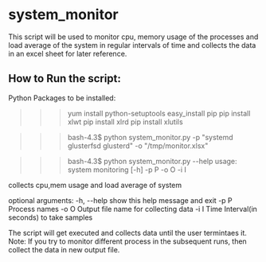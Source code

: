 # system_monitor

This script will be used to monitor cpu, memory usage of the
processes and load average of the system in regular intervals of time
and collects the data in an excel sheet for later reference.

## How to Run the script:

Python Packages to be installed:
  >>> yum install python-setuptools
  >>> easy_install pip
  >>> pip install xlwt
  >>> pip install xlrd
  >>> pip install xlutils

  >>> bash-4.3$ python system_monitor.py -p "systemd glusterfsd glusterd" -o "/tmp/monitor.xlsx"

  >>> bash-4.3$ python system_monitor.py --help
usage: system monitoring [-h] -p P -o O -i I

collects cpu,mem usage and load average of system

optional arguments:
    -h, --help  show this help message and exit
    -p P        Process names
    -o O        Output file name for collecting data
    -i I        Time Interval(in seconds) to take samples

The script will get executed and collects data until the user termintaes it.
Note: If you try to monitor different process in the subsequent runs,
then collect the data in new output file. 
